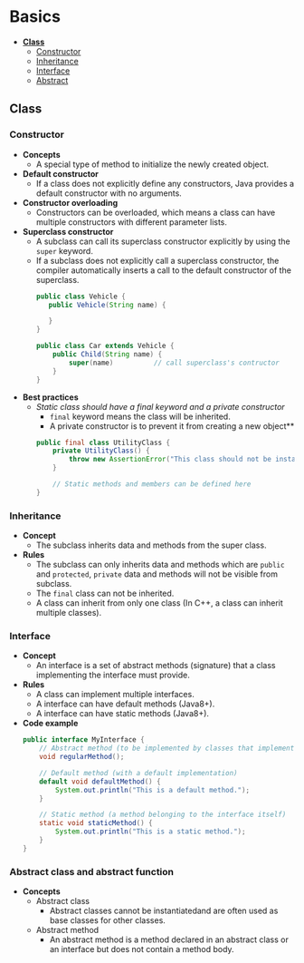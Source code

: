 # Basics

- [**Class**](#class)
   - [Constructor](#constructor)
   - [Inheritance](#inheritance)
   - [Interface](#interface)
   - [Abstract](#abstract)

## Class
### Constructor
- **Concepts**
   - A special type of method to initialize the newly created object.
- **Default constructor**
   - If a class does not explicitly define any constructors, Java provides a default constructor with no arguments.
- **Constructor overloading**
   - Constructors can be overloaded, which means a class can have multiple constructors with different parameter lists.
- **Superclass constructor**
   - A subclass can call its superclass constructor explicitly by using the `super` keyword.
   - If a subclass does not explicitly call a superclass constructor, the compiler automatically inserts a call to the default constructor of the superclass.
     ```java
     public class Vehicle {
        public Vehicle(String name) {

        }
     }

     public class Car extends Vehicle {
         public Child(String name) {
             super(name)          // call superclass's contructor
         }
     }
     ```
- **Best practices**
   - *Static class should have a final keyword and a private constructor*
      - `final` keyword means the class will be inherited.
      - A private constructor is to prevent it from creating a new object**
     ```java
     public final class UtilityClass {
         private UtilityClass() {
             throw new AssertionError("This class should not be instantiated.");
         }

         // Static methods and members can be defined here
     }
     ```
   
### Inheritance
- **Concept**
   - The subclass inherits data and methods from the super class.
- **Rules**
   - The subclass can only inherits data and methods which are `public` and `protected`, `private` data and methods will not be visible from subclass.
   - The `final` class can not be inherited.
   - A class can inherit from only one class (In C++, a class can inherit multiple classes).

### Interface
- **Concept**
   - An interface is a set of abstract methods (signature) that a class implementing the interface must provide.
- **Rules**
   - A class can implement multiple interfaces.
   - A interface can have default methods (Java8+).
   - A interface can have static methods (Java8+).
- **Code example**
  ```java
  public interface MyInterface {
      // Abstract method (to be implemented by classes that implement this interface)
      void regularMethod();

      // Default method (with a default implementation)
      default void defaultMethod() {
          System.out.println("This is a default method.");
      }

      // Static method (a method belonging to the interface itself)
      static void staticMethod() {
          System.out.println("This is a static method.");
      }
  }
  ```
  
### Abstract class and abstract function
- **Concepts**
   - Abstract class
      - Abstract classes cannot be instantiatedand are often used as base classes for other classes.
   - Abstract method
      - An abstract method is a method declared in an abstract class or an interface but does not contain a method body.
  
